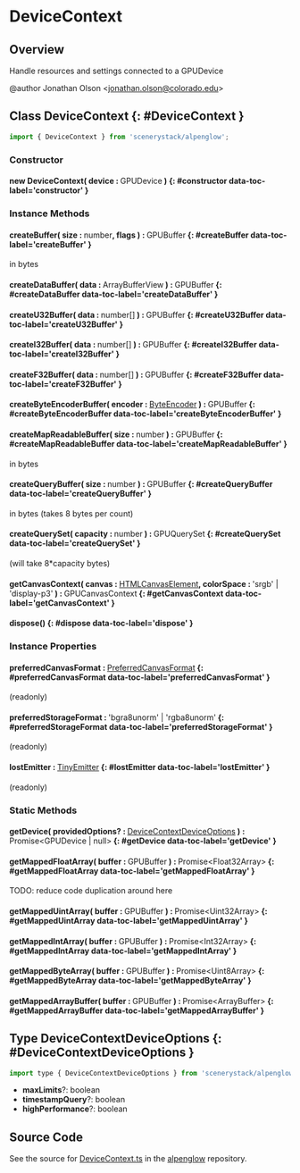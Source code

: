 # DeviceContext

## Overview

Handle resources and settings connected to a GPUDevice

@author Jonathan Olson &lt;jonathan.olson@colorado.edu&gt;

## Class DeviceContext {: #DeviceContext }


```js
import { DeviceContext } from 'scenerystack/alpenglow';
```
### Constructor

#### new DeviceContext( device : <span style="font-weight: 400;">GPUDevice</span> ) {: #constructor data-toc-label='constructor' }

### Instance Methods

#### createBuffer( size : <span style="font-weight: 400;"><span style="color: hsla(calc(var(--md-hue) + 180deg),80%,40%,1);">number</span></span>, flags ) : <span style="font-weight: 400;">GPUBuffer</span> {: #createBuffer data-toc-label='createBuffer' }

in bytes

#### createDataBuffer( data : <span style="font-weight: 400;">ArrayBufferView</span> ) : <span style="font-weight: 400;">GPUBuffer</span> {: #createDataBuffer data-toc-label='createDataBuffer' }

#### createU32Buffer( data : <span style="font-weight: 400;"><span style="color: hsla(calc(var(--md-hue) + 180deg),80%,40%,1);">number</span>[]</span> ) : <span style="font-weight: 400;">GPUBuffer</span> {: #createU32Buffer data-toc-label='createU32Buffer' }

#### createI32Buffer( data : <span style="font-weight: 400;"><span style="color: hsla(calc(var(--md-hue) + 180deg),80%,40%,1);">number</span>[]</span> ) : <span style="font-weight: 400;">GPUBuffer</span> {: #createI32Buffer data-toc-label='createI32Buffer' }

#### createF32Buffer( data : <span style="font-weight: 400;"><span style="color: hsla(calc(var(--md-hue) + 180deg),80%,40%,1);">number</span>[]</span> ) : <span style="font-weight: 400;">GPUBuffer</span> {: #createF32Buffer data-toc-label='createF32Buffer' }

#### createByteEncoderBuffer( encoder : <span style="font-weight: 400;">[ByteEncoder](../alpenglow/ByteEncoder.md)</span> ) : <span style="font-weight: 400;">GPUBuffer</span> {: #createByteEncoderBuffer data-toc-label='createByteEncoderBuffer' }

#### createMapReadableBuffer( size : <span style="font-weight: 400;"><span style="color: hsla(calc(var(--md-hue) + 180deg),80%,40%,1);">number</span></span> ) : <span style="font-weight: 400;">GPUBuffer</span> {: #createMapReadableBuffer data-toc-label='createMapReadableBuffer' }

in bytes

#### createQueryBuffer( size : <span style="font-weight: 400;"><span style="color: hsla(calc(var(--md-hue) + 180deg),80%,40%,1);">number</span></span> ) : <span style="font-weight: 400;">GPUBuffer</span> {: #createQueryBuffer data-toc-label='createQueryBuffer' }

in bytes (takes 8 bytes per count)

#### createQuerySet( capacity : <span style="font-weight: 400;"><span style="color: hsla(calc(var(--md-hue) + 180deg),80%,40%,1);">number</span></span> ) : <span style="font-weight: 400;">GPUQuerySet</span> {: #createQuerySet data-toc-label='createQuerySet' }

(will take 8*capacity bytes)

#### getCanvasContext( canvas : <span style="font-weight: 400;">[HTMLCanvasElement](https://developer.mozilla.org/en-US/docs/Web/API/HTMLCanvasElement)</span>, colorSpace : <span style="font-weight: 400;">'srgb' | 'display-p3'</span> ) : <span style="font-weight: 400;">GPUCanvasContext</span> {: #getCanvasContext data-toc-label='getCanvasContext' }

#### dispose() {: #dispose data-toc-label='dispose' }

### Instance Properties

#### preferredCanvasFormat : <span style="font-weight: 400;">[PreferredCanvasFormat](../alpenglow/WebGPUAPI.md#PreferredCanvasFormat)</span> {: #preferredCanvasFormat data-toc-label='preferredCanvasFormat' }

(readonly)

#### preferredStorageFormat : <span style="font-weight: 400;">'bgra8unorm' | 'rgba8unorm'</span> {: #preferredStorageFormat data-toc-label='preferredStorageFormat' }

(readonly)

#### lostEmitter : <span style="font-weight: 400;">[TinyEmitter](../axon/TinyEmitter.md)</span> {: #lostEmitter data-toc-label='lostEmitter' }

(readonly)

### Static Methods

#### getDevice( providedOptions? : <span style="font-weight: 400;">[DeviceContextDeviceOptions](../alpenglow/DeviceContext.md#DeviceContextDeviceOptions)</span> ) : <span style="font-weight: 400;">Promise&lt;GPUDevice | <span style="color: hsla(calc(var(--md-hue) + 180deg),80%,40%,1);">null</span>&gt;</span> {: #getDevice data-toc-label='getDevice' }

#### getMappedFloatArray( buffer : <span style="font-weight: 400;">GPUBuffer</span> ) : <span style="font-weight: 400;">Promise&lt;Float32Array&gt;</span> {: #getMappedFloatArray data-toc-label='getMappedFloatArray' }

TODO: reduce code duplication around here

#### getMappedUintArray( buffer : <span style="font-weight: 400;">GPUBuffer</span> ) : <span style="font-weight: 400;">Promise&lt;Uint32Array&gt;</span> {: #getMappedUintArray data-toc-label='getMappedUintArray' }

#### getMappedIntArray( buffer : <span style="font-weight: 400;">GPUBuffer</span> ) : <span style="font-weight: 400;">Promise&lt;Int32Array&gt;</span> {: #getMappedIntArray data-toc-label='getMappedIntArray' }

#### getMappedByteArray( buffer : <span style="font-weight: 400;">GPUBuffer</span> ) : <span style="font-weight: 400;">Promise&lt;Uint8Array&gt;</span> {: #getMappedByteArray data-toc-label='getMappedByteArray' }

#### getMappedArrayBuffer( buffer : <span style="font-weight: 400;">GPUBuffer</span> ) : <span style="font-weight: 400;">Promise&lt;ArrayBuffer&gt;</span> {: #getMappedArrayBuffer data-toc-label='getMappedArrayBuffer' }



## Type DeviceContextDeviceOptions {: #DeviceContextDeviceOptions }


```js
import type { DeviceContextDeviceOptions } from 'scenerystack/alpenglow';
```


- **maxLimits**?: <span style="color: hsla(calc(var(--md-hue) + 180deg),80%,40%,1);">boolean</span>
- **timestampQuery**?: <span style="color: hsla(calc(var(--md-hue) + 180deg),80%,40%,1);">boolean</span>
- **highPerformance**?: <span style="color: hsla(calc(var(--md-hue) + 180deg),80%,40%,1);">boolean</span>




## Source Code

See the source for [DeviceContext.ts](https://github.com/phetsims/alpenglow/blob/main/js/webgpu/compute/DeviceContext.ts) in the [alpenglow](https://github.com/phetsims/alpenglow) repository.
